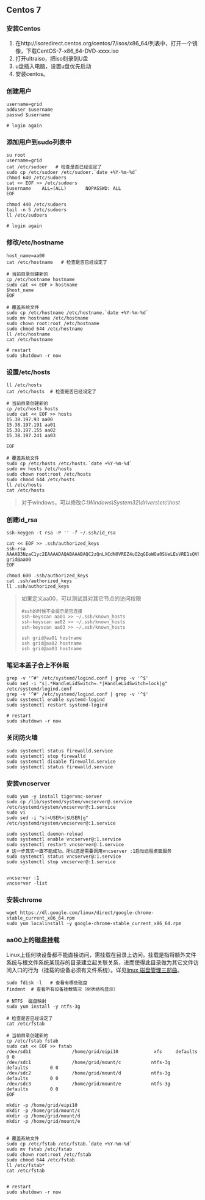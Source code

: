 ## Centos 7

### 安装Centos

1. 在http://isoredirect.centos.org/centos/7/isos/x86_64/列表中，打开一个镜像，下载CentOS-7-x86_64-DVD-xxxx.iso
2. 打开ultraiso，把iso刻录到U盘
3. u盘插入电脑，设置u盘优先启动
4. 安装centos。

### 创建用户

~~~shell
username=grid
adduser $username
passwd $username

# login again
~~~

### 添加用户到sudo列表中

~~~shell
su root
username=grid
cat /etc/sudoer   # 检查是否已经设定了
sudo cp /etc/sudoer /etc/sudoer.`date +%Y-%m-%d`
chmod 640 /etc/sudoers
cat << EOF >> /etc/sudoers
$username    ALL=(ALL)       NOPASSWD: ALL
EOF

chmod 440 /etc/sudoers
tail -n 5 /etc/sudoers
ll /etc/sudoers

# login again
~~~

### 修改/etc/hostname

~~~shell
host_name=aa00
cat /etc/hostname   # 检查是否已经设定了

# 当前目录创建新的
cp /etc/hostname hostname 
sudo cat << EOF > hostname
$host_name
EOF

# 覆盖系统文件
sudo cp /etc/hostname /etc/hostname.`date +%Y-%m-%d`
sudo mv hostname /etc/hostname
sudo chown root:root /etc/hostname
sudo chmod 644 /etc/hostname
ll /etc/hostname
cat /etc/hostname

# restart 
sudo shutdown -r now
~~~

###  设置/etc/hosts

~~~shell
ll /etc/hosts
cat /etc/hosts 	# 检查是否已经设定了

# 当前目录创建新的
cp /etc/hosts hosts 
sudo cat << EOF >> hosts
15.38.197.93 aa00
15.38.197.191 aa01
15.38.197.155 aa02
15.38.197.241 aa03

EOF

# 覆盖系统文件
sudo cp /etc/hosts /etc/hosts.`date +%Y-%m-%d`
sudo mv hosts /etc/hosts
sudo chown root:root /etc/hosts
sudo chmod 644 /etc/hosts
ll /etc/hosts
cat /etc/hosts

~~~

> 对于windows，可以修改*C:\Windows\System32\drivers\etc\host*

### 创建id_rsa

~~~shell
ssh-keygen -t rsa -P '' -f ~/.ssh/id_rsa

cat << EOF >> .ssh/authorized_keys
ssh-rsa AAAAB3NzaC1yc2EAAAADAQABAAABAQC2zQnLXCdN0VREZ4uO2qGEoWOa0SUeLEsVRE1sQV854bn6X5oGzQnjor0YoLvcqBmCd0xhNLS6vKHEgkqKyLIXOQT5fzad6Zo0qBiKIhX0fojzYcgdOQA1tgvXxqpoBIodowNHJcXx2+EIfvPhgr1v35Hz7iTwdFK/Z3svsWCJxVi3jVfJXOiFLC/FFPqpgu/xML/40z2Z322r2vHSNG+YM0S2nb6Z2yU/jYldOQf1F40bYkPuCd5OCRdIxHpvStRoDB4c9c9XyxhPkzA2p0nOKAFAbFuTaBSviIUqJV6+QPg5pH5W1q5w2Z9n9Ugym5BkP9M+DfjDF6QTrosuWC3p grid@aa00
EOF

chmod 600 .ssh/authorized_keys
cat .ssh/authorized_keys
ll .ssh/authorized_keys
~~~

> 如果定义aa00，可以测试其对其它节点的访问权限
>
> ~~~shell
> #ssh的时候不会提示是否连接
> ssh-keyscan aa01 >> ~/.ssh/known_hosts 
> ssh-keyscan aa02 >> ~/.ssh/known_hosts 
> ssh-keyscan aa03 >> ~/.ssh/known_hosts 
> 
> ssh grid@aa01 hostname
> ssh grid@aa02 hostname
> ssh grid@aa03 hostname
> ~~~

### 笔记本盖子合上不休眠

~~~shell
grep -v '^#' /etc/systemd/logind.conf | grep -v '^$'
sudo sed -i "s|.*HandleLidSwitch=.*|HandleLidSwitch=lock|g" /etc/systemd/logind.conf
grep -v '^#' /etc/systemd/logind.conf | grep -v '^$'
sudo systemctl enable systemd-logind
sudo systemctl restart systemd-logind

# restart 
sudo shutdown -r now
~~~

### 关闭防火墙

~~~shell
sudo systemctl status firewalld.service
sudo systemctl stop firewalld
sudo systemctl disable firewalld.service
sudo systemctl status firewalld.service
~~~

### 安装vncserver

~~~
sudo yum -y install tigervnc-server 
sudo cp /lib/systemd/system/vncserver@.service /etc/systemd/system/vncserver@:1.service
sudo vi 
sudo sed -i "s|<USER>|$USER|g" /etc/systemd/system/vncserver@:1.service

sudo systemctl daemon-reload
sudo systemctl enable vncserver@:1.service
sudo systemctl restart vncserver@:1.service
# 这一步其实一直不能成功，所以还是需要调用vncserver :1启动远程桌面服务
sudo systemctl status vncserver@:1.service
sudo systemctl stop vncserver@:1.service


vncserver :1
vncserver -list
~~~

### 安装chrome

~~~
wget https://dl.google.com/linux/direct/google-chrome-stable_current_x86_64.rpm
sudo yum localinstall -y google-chrome-stable_current_x86_64.rpm
~~~

### aa00上的磁盘挂载

Linux上任何块设备都不能直接访问，需挂载在目录上访问。挂载是指将额外文件系统与根文件系统某现存的目录建立起关联关系，进而使得此目录做为其它文件访问入口的行为（挂载的设备必须有文件系统）。详见[linux 磁盘管理三部曲](https://www.cnblogs.com/along21/p/7410619.html)。

~~~shell
sudo fdisk -l	# 查看有哪些磁盘
findmnt  # 查看所有设备挂载情况（树状结构显示）

# NTFS  磁盘映射
sudo yum install -y ntfs-3g

# 检查是否已经设定了
cat /etc/fstab   

# 当前目录创建新的
cp /etc/fstab fstab 
sudo cat << EOF >> fstab
/dev/sdb1               /home/grid/eipi10             xfs     defaults        0 0
/dev/sdc1               /home/grid/mount/c           ntfs-3g     defaults        0 0
/dev/sdc2               /home/grid/mount/d           ntfs-3g	     defaults        0 0
/dev/sdc3               /home/grid/mount/e           ntfs-3g     defaults        0 0
EOF

mkdir -p /home/grid/eipi10
mkdir -p /home/grid/mount/c
mkdir -p /home/grid/mount/d 
mkdir -p /home/grid/mount/e


# 覆盖系统文件
sudo cp /etc/fstab /etc/fstab.`date +%Y-%m-%d`
sudo mv fstab /etc/fstab
sudo chown root:root /etc/fstab
sudo chmod 644 /etc/fstab
ll /etc/fstab*
cat /etc/fstab


# restart 
sudo shutdown -r now
~~~


